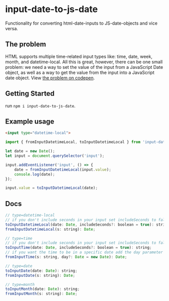 # input-date-to-js-date

Functionality for converting html-date-inputs to JS-date-objects and vice versa.

## The problem
HTML supports multiple time-related input types like: time, date, week, month, and datetime-local. All this is great, however, there can be one small problem: we need a way to set the value of the input from a JavaScript Date object, as well as a way to get the value from the input into a JavaScript date object.
View [the problem on codepen](https://codepen.io/MendyBerger/pen/zYBvOKW).

## Getting Started
run `npm i input-date-to-js-date`.

## Example usage
```html
<input type="datetime-local">
```
```JavaScript
import { fromInputDatetimeLocal, toInputDatetimeLocal } from 'input-date-to-js-date';

let date = new Date();
let input = document.querySelector('input');

input.addEventListener('input', () => {
	date = fromInputDatetimeLocal(input.value);
	console.log(date);
});

input.value = toInputDatetimeLocal(date);
```

## Docs
```JavaScript
// type=datetime-local
// if you don't include seconds in your input set includeSeconds to false
toInputDatetimeLocal(date: Date, includeSeconds?: boolean = true): string;
fromInputDatetimeLocal(s: string): Date;

// type=time
// if you don't include seconds in your input set includeSeconds to false
toInputTime(date: Date, includeSeconds?: boolean = true): string;
// if you want the time to be in a specific date add the day parameter otherwise it will default to 1970-01-01
fromInputTime(s: string, day?: Date = new Date): Date;

// type=date
toInputDate(date: Date): string;
fromInputDate(s: string): Date;

// type=month
toInputMonth(date: Date): string;
fromInputMonth(s: string): Date;
```
